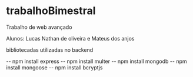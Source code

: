 # trabalhoBimestral
Trabalho de web avançado


Alunos: Lucas Nathan de oliveira e Mateus dos anjos

bibliotecadas utilizadas no backend 

-- npm install express
-- npm install multer
-- npm install mongodb
-- npm install mongoose
-- npm install bcryptjs

